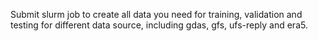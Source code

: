 Submit slurm job to create all data you need for training, validation and testing for different data source, including gdas, gfs, ufs-reply and era5.
